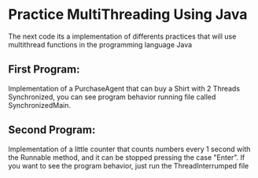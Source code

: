 # Practice MultiThreading Using Java 

The next code its a implementation of differents practices that will use multithread functions in the programming language Java

## First Program:

Implementation of a PurchaseAgent that can buy a Shirt with 2 Threads Synchronized, you can see program behavior running file called SynchronizedMain.

## Second Program:

Implementation of a little counter that counts numbers every 1 second with the Runnable method, and it can be stopped pressing the case "Enter". If you want to see the program behavior, just run the ThreadInterrumped file
